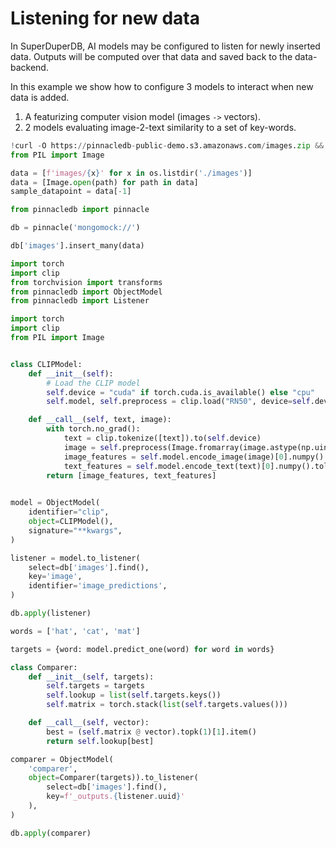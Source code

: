 # Listening for new data

In SuperDuperDB, AI models may be configured to listen for newly inserted data.
Outputs will be computed over that data and saved back to the data-backend.

In this example we show how to configure 3 models to interact when new data is added.

1. A featurizing computer vision model (images `->` vectors).
1. 2 models evaluating image-2-text similarity to a set of key-words.


```python
!curl -O https://pinnacledb-public-demo.s3.amazonaws.com/images.zip && unzip images.zip
from PIL import Image

data = [f'images/{x}' for x in os.listdir('./images')]
data = [Image.open(path) for path in data]
sample_datapoint = data[-1]
```


```python
from pinnacledb import pinnacle

db = pinnacle('mongomock://')

db['images'].insert_many(data)
```


```python
import torch
import clip
from torchvision import transforms
from pinnacledb import ObjectModel
from pinnacledb import Listener

import torch
import clip
from PIL import Image


class CLIPModel:
    def __init__(self):
        # Load the CLIP model
        self.device = "cuda" if torch.cuda.is_available() else "cpu"
        self.model, self.preprocess = clip.load("RN50", device=self.device)

    def __call__(self, text, image):
        with torch.no_grad():
            text = clip.tokenize([text]).to(self.device)
            image = self.preprocess(Image.fromarray(image.astype(np.uint8))).unsqueeze(0).to(self.device)
            image_features = self.model.encode_image(image)[0].numpy().tolist()
            text_features = self.model.encode_text(text)[0].numpy().tolist()
        return [image_features, text_features]
        

model = ObjectModel(
    identifier="clip",
    object=CLIPModel(),
    signature="**kwargs",
)
```


```python
listener = model.to_listener(
    select=db['images'].find(),
    key='image',
    identifier='image_predictions',
)

db.apply(listener)
```

```python
words = ['hat', 'cat', 'mat']

targets = {word: model.predict_one(word) for word in words}

class Comparer:
    def __init__(self, targets):
        self.targets = targets
        self.lookup = list(self.targets.keys())
        self.matrix = torch.stack(list(self.targets.values()))

    def __call__(self, vector):
        best = (self.matrix @ vector).topk(1)[1].item()
        return self.lookup[best]

comparer = ObjectModel(
    'comparer',
    object=Comparer(targets)).to_listener(
        select=db['images'].find(), 
        key=f'_outputs.{listener.uuid}'
    ),
)

db.apply(comparer)
```
